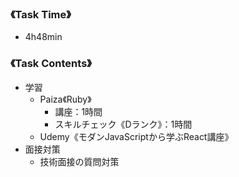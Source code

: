 ### 《Task Time》  
- 4h48min

### 《Task Contents》
- 学習
  - Paiza《Ruby》
    - 講座：1時間
    - スキルチェック《Dランク》：1時間
  - Udemy《モダンJavaScriptから学ぶReact講座》
- 面接対策
  - 技術面接の質問対策
